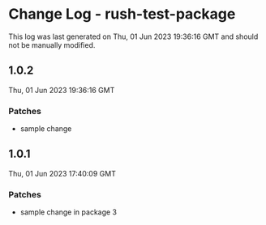 # Change Log - rush-test-package

This log was last generated on Thu, 01 Jun 2023 19:36:16 GMT and should not be manually modified.

## 1.0.2
Thu, 01 Jun 2023 19:36:16 GMT

### Patches

- sample change

## 1.0.1
Thu, 01 Jun 2023 17:40:09 GMT

### Patches

- sample change in package 3

